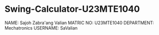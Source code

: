 # Swing-Calculator-U23MTE1040

NAME: Sajoh Zabra'ang Valian
MATRIC NO: U23MTE1040
DEPARTMENT: Mechatronics
USERNAME: SaValian
